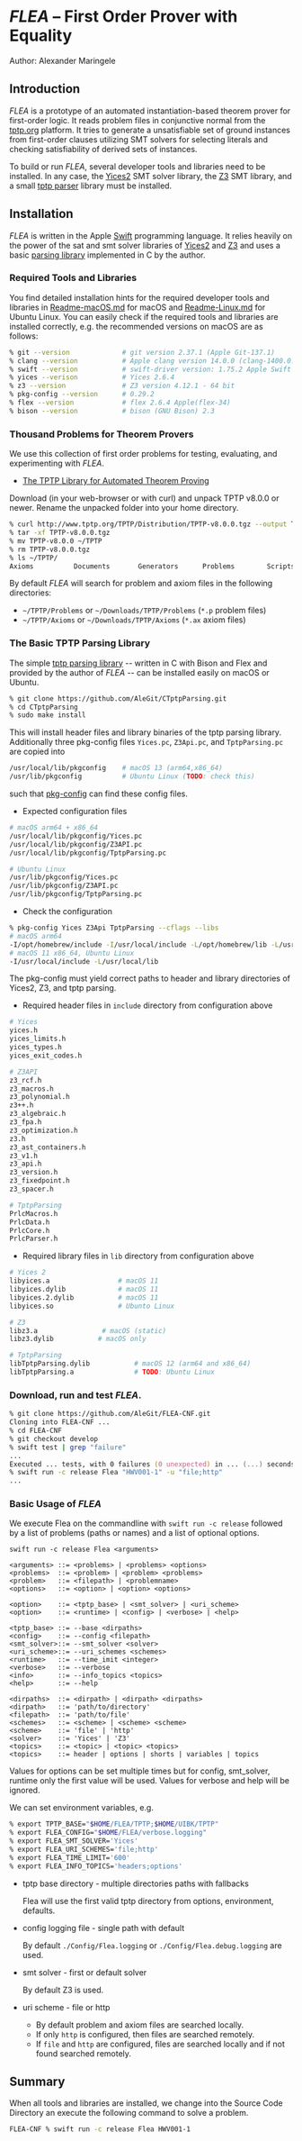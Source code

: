 # *FLEA* – First Order Prover with Equality

Author: Alexander Maringele

## Introduction

*FLEA* is a prototype of an automated instantiation-based theorem prover for first-order logic.
It reads problem files in conjunctive normal from the [tptp.org](http:/www.tptp.org) platform.
It tries to generate a unsatisfiable set of ground instances from first-order clauses utilizing
SMT solvers for selecting literals and checking satisfiability of derived sets of instances.

To build or run *FLEA*, several developer tools and libraries need to be installed.
In any case, the [Yices2](https://yices.csl.sri.com) SMT solver library,
the [Z3](https://github.com/z3prover) SMT library,
and a small [tptp parser](https://github.com/AleGit/CTptpParsing) library must be installed.

## Installation

*FLEA* is written in the Apple [Swift](https://swift.org) programming language.
It relies heavily on the power of the sat and smt solver libraries 
of [Yices2](https://yices.csl.sri.com) and [Z3](https://github.com/Z3Prover/z3)
and uses a basic [parsing library](https://github.com/AleGit/CTptpParsing) implemented in C by the author.

### Required Tools and Libraries

You find detailed installation hints for the required developer tools and libraries
in [Readme-macOS.md](Readme-macOS.md) for macOS 
and [Readme-Linux.md](Readme-Linux.md) for Ubuntu Linux.
You can easily check if the required tools and libraries are installed correctly, 
e.g. the recommended versions on macOS are as follows:

```zsh
% git --version             # git version 2.37.1 (Apple Git-137.1)
% clang --version           # Apple clang version 14.0.0 (clang-1400.0.29.202)
% swift --version           # swift-driver version: 1.75.2 Apple Swift version 5.8
% yices --verison           # Yices 2.6.4
% z3 --version              # Z3 version 4.12.1 - 64 bit
% pkg-config --version      # 0.29.2
% flex --version            # flex 2.6.4 Apple(flex-34)
% bison --version           # bison (GNU Bison) 2.3
```

### Thousand Problems for Theorem Provers

We use this collection of first order problems for testing, evaluating, and experimenting with *FLEA*.

- [The TPTP Library for Automated Theorem Proving](http://www.tptp.org)

Download (in your web-browser or with curl) and unpack TPTP v8.0.0 or newer.
Rename the unpacked folder into your home directory.

```zsh
% curl http://www.tptp.org/TPTP/Distribution/TPTP-v8.0.0.tgz --output TPTP-v8.0.0.tgz
% tar -xf TPTP-v8.0.0.tgz
% mv TPTP-v8.0.0 ~/TPTP
% rm TPTP-v8.0.0.tgz
% ls ~/TPTP/
Axioms          Documents       Generators      Problems        Scripts         TPTP2X
```

By default *FLEA* will search for problem and axiom files in the following directories:

- `~/TPTP/Problems` or `~/Downloads/TPTP/Problems` (`*.p` problem files)
- `~/TPTP/Axioms` or `~/Downloads/TPTP/Axioms` (`*.ax` axiom files)

### The Basic TPTP Parsing Library 

The simple [tptp parsing library](https://github.com/AleGit/CTptpParsing) 
-- written in C with Bison and Flex and provided by the author of *FLEA* -- 
can be installed easily on macOS or Ubuntu.

```zsh
% git clone https://github.com/AleGit/CTptpParsing.git
% cd CTptpParsing
% sudo make install
```

This will install header files and library binaries of the tptp parsing library.
Additionally three pkg-config files `Yices.pc`, `Z3Api.pc`, and `TptpParsing.pc`
are copied into

```zsh
/usr/local/lib/pkgconfig    # macOS 13 (arm64,x86_64)
/usr/lib/pkgconfig          # Ubuntu Linux (TODO: check this)
```

such that [pkg-config](https://www.freedesktop.org/wiki/Software/pkg-config/) 
can find these config files.

- Expected configuration files

```zsh
# macOS arm64 + x86_64
/usr/local/lib/pkgconfig/Yices.pc
/usr/local/lib/pkgconfig/Z3API.pc 
/usr/local/lib/pkgconfig/TptpParsing.pc 

# Ubuntu Linux
/usr/lib/pkgconfig/Yices.pc 
/usr/lib/pkgconfig/Z3API.pc
/usr/lib/pkgconfig/TptpParsing.pc
```

- Check the configuration

```zsh
% pkg-config Yices Z3Api TptpParsing --cflags --libs
# macOS arm64
-I/opt/homebrew/include -I/usr/local/include -L/opt/homebrew/lib -L/usr/local/lib 
# macOS 11 x86_64, Ubuntu Linux
-I/usr/local/include -L/usr/local/lib
```

The pkg-config must yield correct paths to header and library directories 
of Yices2, Z3, and tptp parsing. 

- Required header files in `include` directory from configuration above

```zsh
# Yices
yices.h             
yices_limits.h      
yices_types.h       
yices_exit_codes.h 

# Z3API
z3_rcf.h
z3_macros.h
z3_polynomial.h
z3++.h
z3_algebraic.h
z3_fpa.h
z3_optimization.h
z3.h
z3_ast_containers.h
z3_v1.h
z3_api.h
z3_version.h
z3_fixedpoint.h
z3_spacer.h

# TptpParsing
PrlcMacros.h     
PrlcData.h
PrlcCore.h
PrlcParser.h
```

- Required library files in `lib` directory from configuration above 

```zsh
# Yices 2
libyices.a                 # macOS 11 
libyices.dylib             # macOS 11
libyices.2.dylib           # macOS 11
libyices.so                # Ubunto Linux

# Z3
libz3.a                # macOS (static)
libz3.dylib           # macOS only

# TptpParsing
libTptpParsing.dylib           # macOS 12 (arm64 and x86_64)
libTptpParsing.a               # TODO: Ubuntu Linux
```

### Download, run and test *FLEA*.

```zsh
% git clone https://github.com/AleGit/FLEA-CNF.git
Cloning into FLEA-CNF ...
% cd FLEA-CNF
% git checkout develop
% swift test | grep "failure"
...
Executed ... tests, with 0 failures (0 unexpected) in ... (...) seconds.
% swift run -c release Flea "HWV001-1" -u "file;http"
...
```

### Basic Usage of *FLEA*

We execute Flea on the commandline with `swift run -c release`
followed by a list of problems (paths or names) and a list of optional options.

```bnf
swift run -c release Flea <arguments>

<arguments> ::= <problems> | <problems> <options>
<problems>  ::= <problem> | <problem> <problems>
<problem>   ::= <filepath> | <problemname>
<options>   ::= <option> | <option> <options>

<option>    ::= <tptp_base> | <smt_solver> | <uri_scheme>
<option>    ::= <runtime> | <config> | <verbose> | <help>

<tptp_base> ::= --base <dirpaths>
<config>    ::= --config <filepath>
<smt_solver>::= --smt_solver <solver>
<uri_scheme>::= --uri_schemes <schemes>
<runtime>   ::= --time_imit <integer>
<verbose>   ::= --verbose
<info>      ::= --info_topics <topics>
<help>      ::= --help

<dirpaths>  ::= <dirpath> | <dirpath> <dirpaths>
<dirpath>   ::= 'path/to/directory'
<filepath>  ::= 'path/to/file'
<schemes>   ::= <scheme> | <scheme> <scheme>
<scheme>    ::= 'file' | 'http'
<solver>    ::= 'Yices' | 'Z3'
<topics>    ::= <topic> | <topic> <topics>
<topics>    ::= header | options | shorts | variables | topics 
```

Values for options can be set multiple times but for
config, smt_solver, runtime only the first value will be used.
Values for verbose and help will be ignored.

We can set environment variables, e.g.

```bash
% export TPTP_BASE="$HOME/FLEA/TPTP;$HOME/UIBK/TPTP"
% export FLEA_CONFIG="$HOME/FLEA/verbose.logging"
% export FLEA_SMT_SOLVER='Yices'
% export FLEA_URI_SCHEMES='file;http'
% export FLEA_TIME_LIMIT='600'
% export FLEA_INFO_TOPICS='headers;options'
```

- tptp base directory - multiple directories paths with fallbacks

  Flea will use the first valid tptp directory from options, environment, defaults.

- config logging file - single path with default

  By default `./Config/Flea.logging`
  or `./Config/Flea.debug.logging` are used.

- smt solver - first or default solver

  By default Z3 is used.

- uri scheme - file or http

  - By default problem and axiom files are searched locally.
  - If only `http` is configured, 
    then files are searched remotely.
  - If `file` and `http` are configured, files
    are searched locally and if not found searched remotely.

## Summary

When all tools and libraries are installed, we change into the Source Code Directory an execute the following command to solve a problem.

```bash
FLEA-CNF % swift run -c release Flea HWV001-1
```
